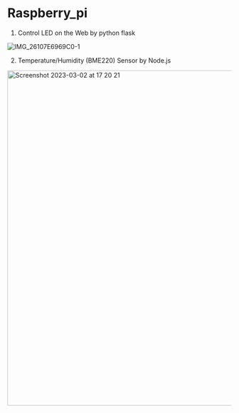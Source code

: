 # Raspberry_pi 


1) Control LED on the Web by python flask

![IMG_26107E6969C0-1](https://user-images.githubusercontent.com/74134434/222584748-5deb7f3e-c05a-4f18-b9d4-f72b43ad4e94.jpeg)


2) Temperature/Humidity (BME220) Sensor  by Node.js

<img width="753" alt="Screenshot 2023-03-02 at 17 20 21" src="https://user-images.githubusercontent.com/74134434/222585795-c4f4cfd6-8ac9-4170-97a8-f1f89da0a835.png">
